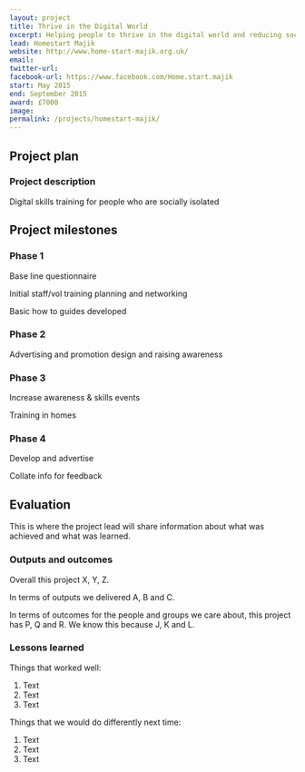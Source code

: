 ```yaml
---
layout: project
title: Thrive in the Digital World
excerpt: Helping people to thrive in the digital world and reducing social isolation
lead: Homestart Majik
website: http://www.home-start-majik.org.uk/
email: 
twitter-url:
facebook-url: https://www.facebook.com/Home.start.majik
start: May 2015
end: September 2015
award: £7000
image:
permalink: /projects/homestart-majik/ 
---
```


## Project plan

### Project description

Digital skills training for people who are socially isolated

## Project milestones

### Phase 1

Base line questionnaire  

Initial staff/vol training planning and networking  

Basic how to guides developed

### Phase 2

Advertising and promotion design and raising awareness

### Phase 3

Increase awareness  & skills events  

Training in homes 

### Phase 4

Develop and advertise

Collate info for feedback


## Evaluation

This is where the project lead will share information about what was achieved and what was learned.

### Outputs and outcomes

Overall this project X, Y, Z.

In terms of outputs we delivered A, B and C.

In terms of outcomes for the people and groups we care about, this project has P, Q and R. We know this because J, K and L.

### Lessons learned

Things that worked well:

1. Text
2. Text
3. Text

Things that we would do differently next time:

1. Text
2. Text
3. Text

